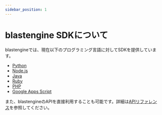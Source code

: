 ```yaml
---
sidebar_position: 1
---
```


# blastengine SDKについて

blastengineでは、現在以下のプログラミング言語に対してSDKを提供しています。

- [Python](./python/)
- [Node.js](./nodejs/)
- [Java](./java/)
- [Ruby](./ruby/)
- [PHP](./php/)
- [Google Apps Script](./gas/)

また、blastengineのAPIを直接利用することも可能です。詳細は[APIリファレンス](https://blastengine.jp/documents/)を参照してください。
